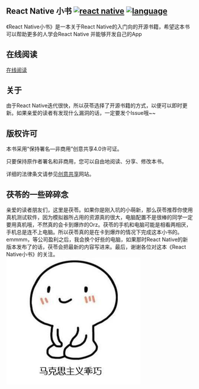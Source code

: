 ## React Native 小书   [![react native](https://img.shields.io/badge/use-react%20native-blue.svg)](http://facebook.github.io/react-native/) [![language](https://img.shields.io/badge/language-%E4%B8%AD%E6%96%87-red.svg)](https://github.com/Elvenisboy/RNBook) 

《React Native小书》是一本关于React Native的入门向的开源书籍，希望这本书可以帮助更多的人学会React Native
并能够开发自己的App

## 在线阅读

[在线阅读](https://hydrographer-vivian-23728.netlify.com)
## 关于

由于React Native迭代很快，所以茯苓选择了开源书籍的方式，以便可以即时更新。如果亲爱的读者有发现什么漏洞的话，一定要发个Issue哦~~

## 版权许可

本书采用“保持署名—非商用”创意共享4.0许可证。

只要保持原作者署名和非商用，您可以自由地阅读、分享、修改本书。

详细的法律条文请参见[创意共享](http://creativecommons.org/licenses/by-nc/4.0/)网站。

## 茯苓的一些碎碎念
亲爱的读者朋友们，这里是茯苓。如果你是刚入坑的小萌新，那么茯苓推荐你使用真机测试软件，因为模拟器所占用的资源真的很大，电脑配置不是很棒的同学一定要用真机哦，不然真的会卡到爆炸的Orz。茯苓的手机和电脑可能是相看两相厌，手机总是连不上电脑。所以茯苓真的是在卡到爆炸的情况下完成这本小书的。emmmm，等公司盈利之后，我会换个好些的电脑，如果那时React Native的新版本发布了的话，茯苓会把最新的内容写进来。最后，谢谢各位对这本《React Native小书》的关注。
<img src="./cute.jpeg" alt="马克思主义乖巧">
